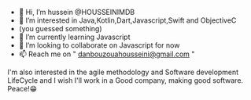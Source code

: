 - 👋 Hi, I’m hussein @HOUSSEINIMDB
- 👀 I’m interested in Java,Kotlin,Dart,Javascript,Swift and ObjectiveC 
- (you guessed something)
- 🌱 I’m currently learning Javascript
- 💞️ I’m looking to collaborate on Javascript for now
- 📫 Reach me on " danbouzouahousseini@gmail.com "

I'm also interested in the agile methodology and Software development LifeCycle 
and I wish I'll work in a Good company, making good software.
Peace!😁
<!---
HOUSSEINIMDB/HOUSSEINIMDB is a ✨ special ✨ repository because its `README.md` (this file) appears on your GitHub profile.
You can click the Preview link to take a look at your changes.
--->
